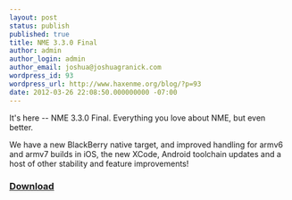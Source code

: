 ```yaml
---
layout: post
status: publish
published: true
title: NME 3.3.0 Final
author: admin
author_login: admin
author_email: joshua@joshuagranick.com
wordpress_id: 93
wordpress_url: http://www.haxenme.org/blog/?p=93
date: 2012-03-26 22:08:50.000000000 -07:00
---
```

It's here -- NME 3.3.0 Final. Everything you love about NME, but even better.

We have a new BlackBerry native target, and improved handling for armv6 and armv7 builds in iOS, the new XCode, Android toolchain updates and a host of other stability and feature improvements!
<h3><a href="http://www.haxenme.org/download">Download</a><em></em></h3>
